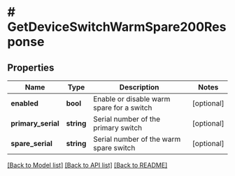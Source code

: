 # # GetDeviceSwitchWarmSpare200Response

## Properties

Name | Type | Description | Notes
------------ | ------------- | ------------- | -------------
**enabled** | **bool** | Enable or disable warm spare for a switch | [optional]
**primary_serial** | **string** | Serial number of the primary switch | [optional]
**spare_serial** | **string** | Serial number of the warm spare switch | [optional]

[[Back to Model list]](../../README.md#models) [[Back to API list]](../../README.md#endpoints) [[Back to README]](../../README.md)
